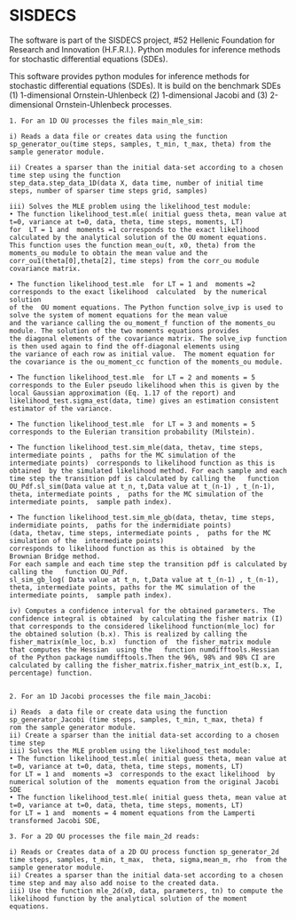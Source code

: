 # SISDECS
The software is part of  the SISDECS project, #52 Hellenic Foundation for Research and Innovation (H.F.R.I.).  Python modules for inference methods for stochastic differential equations (SDEs). 

This software provides python modules for inference methods for stochastic differential equations (SDEs).  It is build on the benchmark SDEs (1) 1-dimensional Ornstein-Uhlenbeck (2) 1-dimensional Jacobi and (3) 2-dimensional  Ornstein-Uhlenbeck processes.

    1. For an 1D OU processes the files main_mle_sim: 

    i) Reads a data file or creates data using the function  sp_generator_ou(time steps, samples, t_min, t_max, theta) from the sample generator module.
  
    ii) Creates a sparser than the initial data-set according to a chosen time step using the function 
    step_data.step_data_1D(data X, data time, number of initial time steps, number of sparser time steps grid, samples)
    
    iii) Solves the MLE problem using the likelihood_test module:
    • The function likelihood_test.mle( initial guess theta, mean value at t=0, variance at t=0, data, theta, time steps, moments, LT) 
    for  LT = 1 and  moments =1 corresponds to the exact likelihood  calculated by the analytical solution of the OU moment equations.
    This function uses the function mean_ou(t, x0, theta) from the moments_ou module to obtain the mean value and the corr_ou1(theta[0],theta[2], time steps) from the corr_ou module covariance matrix. 
    
    • The function likelihood_test.mle  for LT = 1 and  moments =2 corresponds to the exact likelihood  calculated  by the numerical solution 
    of the  OU moment equations. The Python function solve_ivp is used to solve the system of moment equations for the mean value 
    and the variance calling the ou_moment_f function of the moments_ou module. The solution of the two moments equations provides
    the diagonal elements of the covariance matrix. The solve_ivp function is then used again to find the off-diagonal elements using
    the variance of each row as initial value.  The moment equation for the covariance is the ou_moment_cc function of the moments_ou module.
    
    • The function likelihood_test.mle  for LT = 2 and moments = 5 corresponds to the Euler pseudo likelihood when this is given by the local Gaussian approximation (Eq. 1.17 of the report) and  likelihood_test.sigma_est(data, time) gives an estimation consistent estimator of the variance.
    
    • The function likelihood_test.mle  for LT = 3 and moments = 5 corresponds to the Eulerian transition probability (Milstein).
    
    • The function likelihood_test.sim_mle(data, thetav, time steps, intermediate points ,  paths for the MC simulation of the  intermediate points)  corresponds to likelihood function as this is obtained  by the simulated likelihood method. For each sample and each time step the transition pdf is calculated by calling the   function OU_Pdf.sl_sim(Data value at t_n, t,Data value at t_(n-1) , t_(n-1), theta, intermediate points ,  paths for the MC simulation of the  intermediate points,  sample path index). 
    
    • The function likelihood_test.sim_mle_gb(data, thetav, time steps, indermidiate points,  paths for the indermidiate points) 
    (data, thetav, time steps, intermediate points ,  paths for the MC simulation of the  intermediate points) 
    corresponds to likelihood function as this is obtained  by the Brownian Bridge method. 
    For each sample and each time step the transition pdf is calculated by calling the   function OU_Pdf.
    sl_sim_gb_log( Data value at t_n, t,Data value at t_(n-1) , t_(n-1), theta, intermediate points, paths for the MC simulation of the  intermediate points,  sample path index).

    iv) Computes a confidence interval for the obtained parameters. The confidence integral is obtained  by calculating the fisher matrix (I) that corresponds to the considered likelihood function(mle_loc) for the obtained solution (b.x). This is realized by calling the fisher_matrix(mle_loc, b.x)  function of  the fisher_matrix module  that computes the Hessian  using the   function numdifftools.Hessian of the Python package numdifftools.Then the 96%, 98% and 98% CI are calculated by calling the fisher_matrix.fisher_matrix_int_est(b.x, I, percentage) function. 

 
    2. For an 1D Jacobi processes the file main_Jacobi: 

    i) Reads  a data file or create data using the function   sp_generator_Jacobi (time steps, samples, t_min, t_max, theta) f
    rom the sample generator module. 
    ii) Create a sparser than the initial data-set according to a chosen time step
    iii) Solves the MLE problem using the likelihood_test module:
    • The function likelihood_test.mle( initial guess theta, mean value at t=0, variance at t=0, data, theta, time steps, moments, LT)  
    for LT = 1 and  moments =3  corresponds to the exact likelihood  by numerical solution of the  moments equation from the original Jacobi SDE 
    • The function likelihood_test.mle( initial guess theta, mean value at t=0, variance at t=0, data, theta, time steps, moments, LT)  
    for LT = 1 and  moments = 4 moment equations from the Lamperti transformed Jacobi SDE,  
 
    3. For a 2D OU processes the file main_2d reads:

    i) Reads or Creates data of a 2D OU process function sp_generator_2d time steps, samples, t_min, t_max,  theta, sigma,mean_m, rho  from the sample generator module. 
    ii) Creates a sparser than the initial data-set according to a chosen time step and may also add noise to the created data.
    iii) Use the function mle_2d(x0, data, parameters, tn) to compute the likelihood function by the analytical solution of the moment equations.



